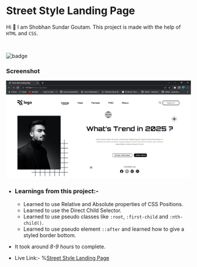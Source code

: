 # Street Style Landing Page

Hi 👋 I am Shobhan Sundar Goutam. This project is made with the help of `HTML` and `CSS`.

<br>

![badge](https://img.shields.io/badge/HTML-CSS-blue)

### Screenshot

![Project-1 Screenshot](./project-1.png)

- ### Learnings from this project:-

  - Learned to use Relative and Absolute properties of CSS Positions.
  - Learned to use the Direct Child Selector.
  - Learned to use pseudo classes like `:root`, `:first-child` and `:nth-child()`.
  - Learned to use pseudo element `::after` and learned how to give a styled border bottom.

- It took around _8-9 hours_ to complete.

- Live Link:- %[Street Style Landing Page](https://streetstyle-fsjs1.netlify.app/)
